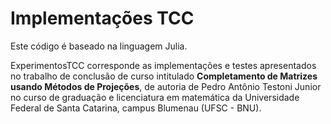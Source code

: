 # Implementações TCC

Este código é baseado na linguagem Julia.

ExperimentosTCC corresponde as implementações e testes apresentados no trabalho de conclusão de curso intitulado **Completamento de Matrizes usando Métodos de Projeções**, de autoria de Pedro Antônio Testoni Junior no curso de graduação e licenciatura em matemática da Universidade Federal de Santa Catarina, campus Blumenau (UFSC - BNU). 
